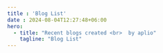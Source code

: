 ```yaml
---
title : 'Blog List'
date : 2024-08-04T12:27:48+06:00
hero: 
  - title: "Recent blogs created <br>  by aplio"
    tagline: "Blog List"
---
```

